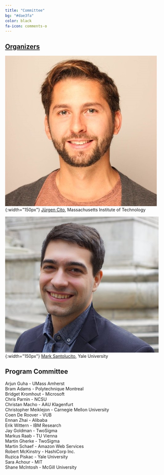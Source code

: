 ```yaml
---
title: "Committee"
bg: "#dae3fa"
color: black
fa-icon: comments-o
---
```


## [Organizers](mailto:{{site.orga-mail}})

![Image of Jurgen Cito](img/juergen.jpg){:width="150px"}
 [Jürgen Cito](http://people.csail.mit.edu/jcito), Massachusetts Institute of Technology

![Image of Mark Santolucito](img/mark.jpg){:width="150px"}
[Mark Santolucito](http://www.marksantolcuito.com), Yale University


## Program Committee

Arjun Guha - UMass Amherst  
Bram Adams - Polytechnique Montreal  
Bridget Kromhout - Microsoft  
Chris Parnin - NCSU  
Christan Macho - AAU Klagenfurt  
Christopher Meiklejon - Carnegie Mellon University  
Coen De Roover - VUB  
Ennan Zhai - Alibaba  
Erik Wittern - IBM Research  
Jay Goldman - TwoSigma  
Markus Raab - TU Vienna  
Martin Gherke - TwoSigma  
Martin Schaef - Amazon Web Services  
Robert McKinstry - HashiCorp Inc.  
Ruzica Piskac - Yale University  
Sara Achour - MIT  
Shane McIntosh - McGill University  
